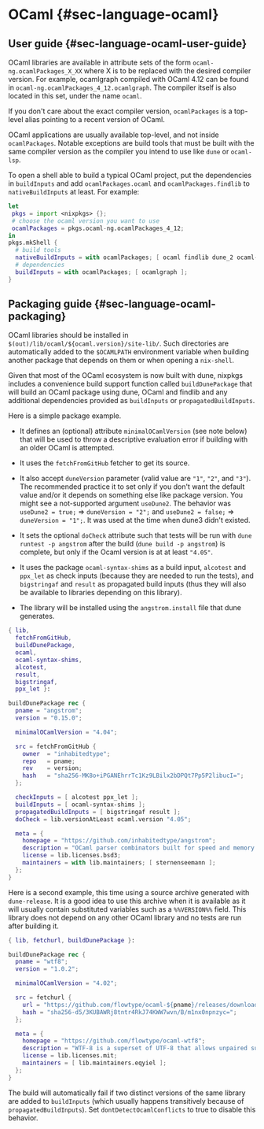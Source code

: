 # OCaml {#sec-language-ocaml}

## User guide {#sec-language-ocaml-user-guide}

OCaml libraries are available in attribute sets of the form `ocaml-ng.ocamlPackages_X_XX` where X is to be replaced with the desired compiler version. For example, ocamlgraph compiled with OCaml 4.12 can be found in `ocaml-ng.ocamlPackages_4_12.ocamlgraph`. The compiler itself is also located in this set, under the name `ocaml`.

If you don't care about the exact compiler version, `ocamlPackages` is a top-level alias pointing to a recent version of OCaml.

OCaml applications are usually available top-level, and not inside `ocamlPackages`. Notable exceptions are build tools that must be built with the same compiler version as the compiler you intend to use like `dune` or `ocaml-lsp`.

To open a shell able to build a typical OCaml project, put the dependencies in `buildInputs` and add `ocamlPackages.ocaml` and `ocamlPackages.findlib` to `nativeBuildInputs` at least.
For example:
```nix
let
 pkgs = import <nixpkgs> {};
 # choose the ocaml version you want to use
 ocamlPackages = pkgs.ocaml-ng.ocamlPackages_4_12;
in
pkgs.mkShell {
  # build tools
  nativeBuildInputs = with ocamlPackages; [ ocaml findlib dune_2 ocaml-lsp ];
  # dependencies
  buildInputs = with ocamlPackages; [ ocamlgraph ];
}
```

## Packaging guide {#sec-language-ocaml-packaging}

OCaml libraries should be installed in `$(out)/lib/ocaml/${ocaml.version}/site-lib/`. Such directories are automatically added to the `$OCAMLPATH` environment variable when building another package that depends on them or when opening a `nix-shell`.

Given that most of the OCaml ecosystem is now built with dune, nixpkgs includes a convenience build support function called `buildDunePackage` that will build an OCaml package using dune, OCaml and findlib and any additional dependencies provided as `buildInputs` or `propagatedBuildInputs`.

Here is a simple package example.

- It defines an (optional) attribute `minimalOCamlVersion` (see note below)
  that will be used to throw a descriptive evaluation error if building with
  an older OCaml is attempted.

- It uses the `fetchFromGitHub` fetcher to get its source.

- It also accept `duneVersion` parameter (valid value are `"1"`, `"2"`, and
  `"3"`). The recommended practice it to set only if you don't want the default
  value and/or it depends on something else like package version. You might see
  a not-supported argument `useDune2`. The behavior was `useDune2 = true;` =>
  `duneVersion = "2";` and `useDune2 = false;` => `duneVersion = "1";`. It was
  used at the time when dune3 didn't existed.

- It sets the optional `doCheck` attribute such that tests will be run with
  `dune runtest -p angstrom` after the build (`dune build -p angstrom`) is
  complete, but only if the Ocaml version is at at least `"4.05"`.

- It uses the package `ocaml-syntax-shims` as a build input, `alcotest` and
  `ppx_let` as check inputs (because they are needed to run the tests), and
  `bigstringaf` and `result` as propagated build inputs (thus they will also be
  available to libraries depending on this library).

- The library will be installed using the `angstrom.install` file that dune
  generates.

```nix
{ lib,
  fetchFromGitHub,
  buildDunePackage,
  ocaml,
  ocaml-syntax-shims,
  alcotest,
  result,
  bigstringaf,
  ppx_let }:

buildDunePackage rec {
  pname = "angstrom";
  version = "0.15.0";

  minimalOCamlVersion = "4.04";

  src = fetchFromGitHub {
    owner  = "inhabitedtype";
    repo   = pname;
    rev    = version;
    hash   = "sha256-MK8o+iPGANEhrrTc1Kz9LBilx2bDPQt7Pp5P2libucI=";
  };

  checkInputs = [ alcotest ppx_let ];
  buildInputs = [ ocaml-syntax-shims ];
  propagatedBuildInputs = [ bigstringaf result ];
  doCheck = lib.versionAtLeast ocaml.version "4.05";

  meta = {
    homepage = "https://github.com/inhabitedtype/angstrom";
    description = "OCaml parser combinators built for speed and memory efficiency";
    license = lib.licenses.bsd3;
    maintainers = with lib.maintainers; [ sternenseemann ];
  };
}
```

Here is a second example, this time using a source archive generated with `dune-release`. It is a good idea to use this archive when it is available as it will usually contain substituted variables such as a `%%VERSION%%` field. This library does not depend on any other OCaml library and no tests are run after building it.

```nix
{ lib, fetchurl, buildDunePackage }:

buildDunePackage rec {
  pname = "wtf8";
  version = "1.0.2";

  minimalOCamlVersion = "4.02";

  src = fetchurl {
    url = "https://github.com/flowtype/ocaml-${pname}/releases/download/v${version}/${pname}-v${version}.tbz";
    hash = "sha256-d5/3KUBAWRj8tntr4RkJ74KWW7wvn/B/m1nx0npnzyc=";
  };

  meta = {
    homepage = "https://github.com/flowtype/ocaml-wtf8";
    description = "WTF-8 is a superset of UTF-8 that allows unpaired surrogates";
    license = lib.licenses.mit;
    maintainers = [ lib.maintainers.eqyiel ];
  };
}
```

The build will automatically fail if two distinct versions of the same library
are added to `buildInputs` (which usually happens transitively because of
`propagatedBuildInputs`). Set `dontDetectOcamlConflicts` to true to disable this
behavior.

